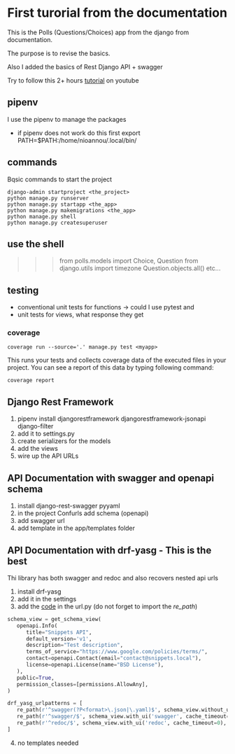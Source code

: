 # First turorial from the documentation

This is the Polls (Questions/Choices) app from the django from documentation.

The purpose is to revise the basics.

Also I added the basics of Rest Django API + swagger

Try to follow this 2+ hours [tutorial](https://www.youtube.com/watch?v=B38aDwUpcFc&ab_channel=ParwizForogh) on youtube 

## pipenv

I use the pipenv to manage the packages

- if pipenv does not work do this first
export PATH=$PATH:/home/nioannou/.local/bin/


## commands

Bqsic commands to start the project
```
django-admin startproject <the_project>
python manage.py runserver
python manage.py startapp <the_app>
python manage.py makemigrations <the_app>
python manage.py shell
python manage.py createsuperuser
```

## use the shell

>>> from polls.models import Choice, Question
>>> from django.utils import timezone
>>> Question.objects.all()
etc...

## testing

- conventional unit tests for functions -> could I use pytest
and 
- unit tests for views, what response they get

### coverage

```
coverage run --source='.' manage.py test <myapp>
```
This runs your tests and collects coverage data of the executed files in your project. You can see a report of this data by typing following command:
```
coverage report
```

## Django Rest Framework

1. pipenv install djangorestframework djangorestframework-jsonapi django-filter
2. add it to settings.py
3. create serializers for the models
4. add the views
5. wire up the API URLs

## API Documentation with swagger and openapi schema

1. install django-rest-swagger pyyaml
2. in the project Confurls add schema (openapi)
3. add swagger url
4. add template in the app/templates folder

## API Documentation with drf-yasg - This is the best
Thi library has both swagger and redoc and also recovers nested api urls
1. install drf-yasg
2. add it in the settings
3. add the [code](https://github.com/axnsan12/drf-yasg/#quickstart) in the url.py
(do not forget to import the *re_path*)
```python
schema_view = get_schema_view(
   openapi.Info(
      title="Snippets API",
      default_version='v1',
      description="Test description",
      terms_of_service="https://www.google.com/policies/terms/",
      contact=openapi.Contact(email="contact@snippets.local"),
      license=openapi.License(name="BSD License"),
   ),
   public=True,
   permission_classes=[permissions.AllowAny],
)

drf_yasg_urlpatterns = [
   re_path(r'^swagger(?P<format>\.json|\.yaml)$', schema_view.without_ui(cache_timeout=0), name='schema-json'),
   re_path(r'^swagger/$', schema_view.with_ui('swagger', cache_timeout=0), name='schema-swagger-ui'),
   re_path(r'^redoc/$', schema_view.with_ui('redoc', cache_timeout=0), name='schema-redoc'),
]
```
4. no templates needed
